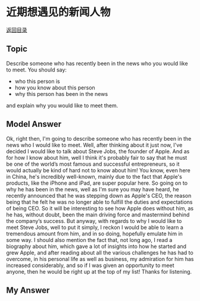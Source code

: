 # 近期想遇见的新闻人物
[返回目录](README.md)
## Topic
Describe someone who has recently been in the news who you would like to meet. You should say:

- who this person is
- how you know about this person
- why this person has been in the news

and explain why you would like to meet them.
## Model Answer

Ok, right then, I'm going to describe someone who has recently been in the news who I would like to meet. Well, after thinking about it just now, I've decided I would like to talk about Steve Jobs, the founder of Apple.
And as for how I know about him, well I think it's probably fair to say that he must be one of the world’s most famous and successful entrepreneurs, so it would actually be kind of hard not to know about him! You know, even here in China, he's incredibly well-known, mainly due to the fact that Apple's products, like the iPhone and iPad, are super popular here.
So going on to why he has been in the news, well as I'm sure you may have heard, he recently announced that he was stepping down as Apple's CEO, the reason being that he felt he was no longer able to fulfill the duties and expectations of being CEO. So it will be interesting to see how
Apple does without him, as he has, without doubt, been the main driving force and mastermind behind the company’s success.
But anyway, with regards to why I would like to meet Steve Jobs, well to put it simply, I reckon I would be able to learn a tremendous amount from him, and in so doing, hopefully emulate him in some way.
I should also mention the fact that, not long ago, I read a biography about him, which gave a lot of insights into how he started and grew Apple, and after reading about all the various challenges he has had to overcome, in his personal life as well as business, my admiration for him has increased considerably, and so if I was given an opportunity to meet anyone, then he would be right up at the top of my list!
Thanks for listening.

## My Answer

